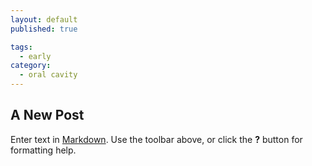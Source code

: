 ```yaml
---
layout: default
published: true

tags:
  - early
category:
  - oral cavity
---
```

## A New Post

Enter text in [Markdown](http://daringfireball.net/projects/markdown/). Use the toolbar above, or click the **?** button for formatting help.

